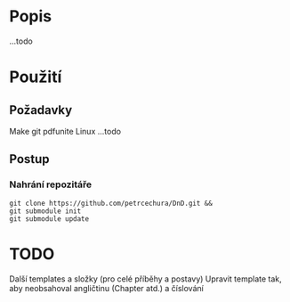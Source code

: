 # Popis
...todo

# Použití

## Požadavky
Make
git
pdfunite
Linux
...todo

## Postup

### Nahrání repozitáře
```
git clone https://github.com/petrcechura/DnD.git &&
git submodule init
git submodule update
```


# TODO
Další templates a složky (pro celé příběhy a postavy)
Upravit template tak, aby neobsahoval angličtinu (Chapter atd.) a číslování
